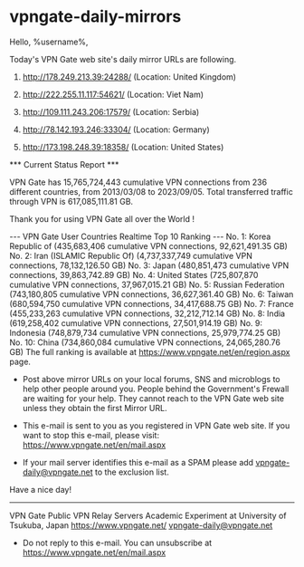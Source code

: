 # vpngate-daily-mirrors

Hello, %username%,

Today's VPN Gate web site's daily mirror URLs are following.

1. http://178.249.213.39:24288/
   (Location: United Kingdom)

2. http://222.255.11.117:54621/
   (Location: Viet Nam)

3. http://109.111.243.206:17579/
   (Location: Serbia)

4. http://78.142.193.246:33304/
   (Location: Germany)

5. http://173.198.248.39:18358/
   (Location: United States)


*** Current Status Report ***

VPN Gate has 15,765,724,443 cumulative VPN connections from 236 different countries, from 2013/03/08 to 2023/09/05.
Total transferred traffic through VPN is 617,085,111.81 GB.

Thank you for using VPN Gate all over the World !


--- VPN Gate User Countries Realtime Top 10 Ranking ---
No. 1: Korea Republic of (435,683,406 cumulative VPN connections, 92,621,491.35 GB)
No. 2: Iran (ISLAMIC Republic Of) (4,737,337,749 cumulative VPN connections, 78,132,126.50 GB)
No. 3: Japan (480,851,473 cumulative VPN connections, 39,863,742.89 GB)
No. 4: United States (725,807,870 cumulative VPN connections, 37,967,015.21 GB)
No. 5: Russian Federation (743,180,805 cumulative VPN connections, 36,627,361.40 GB)
No. 6: Taiwan (680,594,750 cumulative VPN connections, 34,417,688.75 GB)
No. 7: France (455,233,263 cumulative VPN connections, 32,212,712.14 GB)
No. 8: India (619,258,402 cumulative VPN connections, 27,501,914.19 GB)
No. 9: Indonesia (748,879,734 cumulative VPN connections, 25,979,774.25 GB)
No. 10: China (734,860,084 cumulative VPN connections, 24,065,280.76 GB)
The full ranking is available at https://www.vpngate.net/en/region.aspx page.


* Post above mirror URLs on your local forums, SNS and microblogs
  to help other people around you.
  People behind the Government's Frewall are waiting for your help.
  They cannot reach to the VPN Gate web site
  unless they obtain the first Mirror URL.

* This e-mail is sent to you as you registered in VPN Gate web site.
  If you want to stop this e-mail, please visit:
  https://www.vpngate.net/en/mail.aspx

* If your mail server identifies this e-mail as a SPAM
  please add vpngate-daily@vpngate.net to the exclusion list.

Have a nice day!

------------------------------------------------------
VPN Gate Public VPN Relay Servers
Academic Experiment at University of Tsukuba, Japan
https://www.vpngate.net/
vpngate-daily@vpngate.net
* Do not reply to this e-mail.
  You can unsubscribe at https://www.vpngate.net/en/mail.aspx


